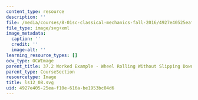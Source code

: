 ```yaml
---
content_type: resource
description: ''
file: /media/courses/8-01sc-classical-mechanics-fall-2016/4927e40525eaf10e616abe1953bc04d6_ls12_08.svg
file_type: image/svg+xml
image_metadata:
  caption: ''
  credit: ''
  image-alt: ''
learning_resource_types: []
ocw_type: OCWImage
parent_title: 37.2 Worked Example - Wheel Rolling Without Slipping Down Inclined Plane
parent_type: CourseSection
resourcetype: Image
title: ls12_08.svg
uid: 4927e405-25ea-f10e-616a-be1953bc04d6
---
```

